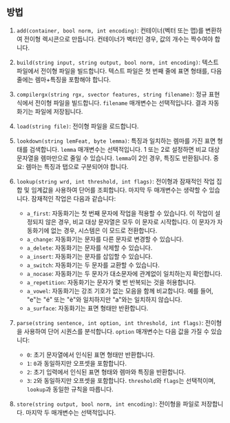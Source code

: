 ## 방법

1. `add(container, bool norm, int encoding)`: 컨테이너(벡터 또는 맵)를 변환하여 전이형 렉시콘으로 만듭니다. 컨테이너가 벡터인 경우, 값의 개수는 짝수여야 합니다.

2. `build(string input, string output, bool norm, int encoding)`: 텍스트 파일에서 전이형 파일을 빌드합니다. 텍스트 파일은 첫 번째 줄에 표면 형태를, 다음 줄에는 렘마+특징을 포함해야 합니다.

3. `compilergx(string rgx, svector features, string filename)`: 정규 표현식에서 전이형 파일을 빌드합니다. `filename` 매개변수는 선택적입니다. 결과 자동화기는 파일에 저장됩니다.

4. `load(string file)`: 전이형 파일을 로드합니다.

5. `lookdown(string lemFeat, byte lemma)`: 특징과 일치하는 렘마를 가진 표면 형태를 검색합니다. `lemma` 매개변수는 선택적입니다. 1 또는 2로 설정하면 비교 대상 문자열을 렘마만으로 줄일 수 있습니다. `lemma`이 2인 경우, 특징도 반환됩니다. 중요: 렘마는 특징과 탭으로 구분되어야 합니다.

6. `lookup(string wrd, int threshold, int flags)`: 전이형과 잠재적인 작업 집합 및 임계값을 사용하여 단어를 조회합니다. 마지막 두 매개변수는 생략할 수 있습니다. 잠재적인 작업은 다음과 같습니다:
   - `a_first`: 자동화기는 첫 번째 문자에 작업을 적용할 수 있습니다. 이 작업이 설정되지 않은 경우, 비교 대상 문자열은 모두 이 문자로 시작합니다. 이 문자가 자동화기에 없는 경우, 시스템은 이 모드로 전환합니다.
   - `a_change`: 자동화기는 문자를 다른 문자로 변경할 수 있습니다.
   - `a_delete`: 자동화기는 문자를 삭제할 수 있습니다.
   - `a_insert`: 자동화기는 문자를 삽입할 수 있습니다.
   - `a_switch`: 자동화기는 두 문자를 교환할 수 있습니다.
   - `a_nocase`: 자동화기는 두 문자가 대소문자에 관계없이 일치하는지 확인합니다.
   - `a_repetition`: 자동화기는 문자가 몇 번 반복되는 것을 허용합니다.
   - `a_vowel`: 자동화기는 강조 기호가 없는 모음을 함께 비교합니다. 예를 들어, "e"는 "é" 또는 "è"와 일치하지만 "a"와는 일치하지 않습니다.
   - `a_surface`: 자동화기는 표면 형태만 반환합니다.

7. `parse(string sentence, int option, int threshold, int flags)`: 전이형을 사용하여 단어 시퀀스를 분석합니다. `option` 매개변수는 다음 값을 가질 수 있습니다:
   - `0`: 초기 문자열에서 인식된 표면 형태만 반환합니다.
   - `1`: `0`과 동일하지만 오프셋을 포함합니다.
   - `2`: 초기 입력에서 인식된 표면 형태와 렘마와 특징을 반환합니다.
   - `3`: `2`와 동일하지만 오프셋을 포함합니다. `threshold`와 `flags`는 선택적이며, `lookup`과 동일한 규칙을 따릅니다.

8. `store(string output, bool norm, int encoding)`: 전이형을 파일로 저장합니다. 마지막 두 매개변수는 선택적입니다.